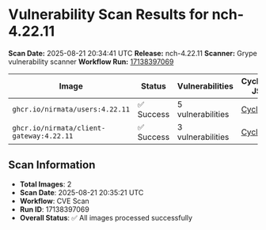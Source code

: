 # Vulnerability Scan Results for nch-4.22.11

**Scan Date:** 2025-08-21 20:34:41 UTC
**Release:** nch-4.22.11
**Scanner:** Grype vulnerability scanner
**Workflow Run:** [17138397069](https://github.com/nirmata/nch-release-management/actions/runs/17138397069)

| Image | Status | Vulnerabilities | CycloneDX JSON | Markdown Report |
|-------|--------|----------------|----------------|-----------------|
| `ghcr.io/nirmata/users:4.22.11` | ✅ Success | 5 vulnerabilities | [CycloneDX](./ghcr.io-nirmata-users-4.22.11-cyclonedx.json) | [Report](./ghcr.io-nirmata-users-4.22.11-report.md) |
| `ghcr.io/nirmata/client-gateway:4.22.11` | ✅ Success | 3 vulnerabilities | [CycloneDX](./ghcr.io-nirmata-client-gateway-4.22.11-cyclonedx.json) | [Report](./ghcr.io-nirmata-client-gateway-4.22.11-report.md) |

## Scan Information
- **Total Images**: 2
- **Scan Date**: 2025-08-21 20:35:21 UTC
- **Workflow**: CVE Scan
- **Run ID**: 17138397069
- **Overall Status**: ✅ All images processed successfully
